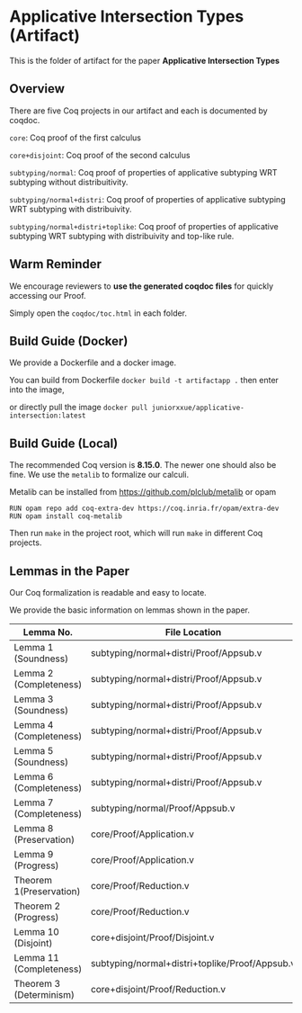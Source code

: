# Applicative Intersection Types (Artifact)

This is the folder of artifact for the paper **Applicative Intersection Types**

## Overview

There are five Coq projects in our artifact and each is documented by coqdoc.

`core`: Coq proof of the first calculus

`core+disjoint`: Coq proof of the second calculus

`subtyping/normal`: Coq proof of properties of applicative subtyping WRT subtyping without distribuitivity.

`subtyping/normal+distri`: Coq proof of properties of applicative subtyping WRT subtyping with distribuivity.

`subtyping/normal+distri+toplike`: Coq proof of properties of applicative subtyping WRT subtyping with distribuivity and top-like rule.

## Warm Reminder

We encourage reviewers to **use the generated coqdoc files** for quickly accessing our Proof.

Simply open the `coqdoc/toc.html` in each folder.

## Build Guide (Docker)

We provide a Dockerfile and a docker image.

You can build from Dockerfile `docker build -t artifactapp .` then enter into the image,

or directly pull the image `docker pull juniorxxue/applicative-intersection:latest`

## Build Guide (Local)

The recommended Coq version is **8.15.0**. The newer one should also be fine. We use the `metalib` to formalize our calculi.

Metalib can be installed from https://github.com/plclub/metalib or opam

```
RUN opam repo add coq-extra-dev https://coq.inria.fr/opam/extra-dev
RUN opam install coq-metalib
```

Then run `make` in the project root, which will run `make` in different Coq projects.

## Lemmas in the Paper

Our Coq formalization is readable and easy to locate.

We provide the basic information on lemmas shown in the paper.

| Lemma No.               | File Location                                  | Generated Coqdoc Files                                   |
| ----------------------- | ---------------------------------------------- | -------------------------------------------------------- |
| Lemma 1 (Soundness)     | subtyping/normal+distri/Proof/Appsub.v         | subtyping/normal+distri/coqdoc/Proof.Appsub.html         |
| Lemma 2 (Completeness)  | subtyping/normal+distri/Proof/Appsub.v         | subtyping/normal+distri/coqdoc/Proof.Appsub.html         |
| Lemma 3 (Soundness)     | subtyping/normal+distri/Proof/Appsub.v         | subtyping/normal+distri/coqdoc/Proof.Appsub.html         |
| Lemma 4 (Completeness)  | subtyping/normal+distri/Proof/Appsub.v         | subtyping/normal+distri/coqdoc/Proof.Appsub.html         |
| Lemma 5 (Soundness)     | subtyping/normal+distri/Proof/Appsub.v         | subtyping/normal+distri/coqdoc/Proof.Appsub.html         |
| Lemma 6 (Completeness)  | subtyping/normal+distri/Proof/Appsub.v         | subtyping/normal+distri/coqdoc/Proof.Appsub.html         |
| Lemma 7 (Completeness)  | subtyping/normal/Proof/Appsub.v                | subtyping/normal/coqdoc/Proof.Appsub.html                |
| Lemma 8 (Preservation)  | core/Proof/Application.v                       | core/coqdoc/Proof.Application.html                       |
| Lemma 9 (Progress)      | core/Proof/Application.v                       | core/coqdoc/Proof.Application.html                       |
| Theorem 1(Preservation) | core/Proof/Reduction.v                         | core/coqdoc/Proof.Reduction.html                         |
| Theorem 2 (Progress)    | core/Proof/Reduction.v                         | core/coqdoc/Proof.Reduction.html                         |
| Lemma 10 (Disjoint)     | core+disjoint/Proof/Disjoint.v                 | core+disjoint/coqdoc/Proof.Disjoint.html                 |
| Lemma 11 (Completeness) | subtyping/normal+distri+toplike/Proof/Appsub.v | subtyipng/normal+distri+toplike/coqdoc/Proof.Appsub.html |
| Theorem 3 (Determinism) | core+disjoint/Proof/Reduction.v                | core+disjoint/coqdoc/Proof.Reduction.html                |

